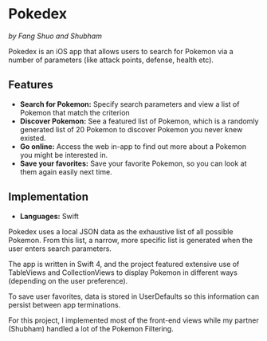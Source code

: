 # Pokedex

*by Fang Shuo and Shubham*

Pokedex is an iOS app that allows users to search for Pokemon via a number of parameters (like attack points, defense, health etc).

## Features
- **Search for Pokemon:** Specify search parameters and view a list of Pokemon that match the criterion
- **Discover Pokemon:** See a featured list of Pokemon, which is a randomly generated list of 20 Pokemon to discover Pokemon you never knew existed.
- **Go online:** Access the web in-app to find out more about a Pokemon you might be interested in.
- **Save your favorites:** Save your favorite Pokemon, so you can look at them again easily next time.


## Implementation

- **Languages:** Swift

Pokedex uses a local JSON data as the exhaustive list of all possible Pokemon. From this list, a narrow, more specific list is generated when the user enters search parameters. 

The app is written in Swift 4, and the project featured extensive use of TableViews and CollectionViews to display Pokemon in different ways (depending on the user preference).

To save user favorites, data is stored in UserDefaults so this information can persist between app terminations. 

For this project, I implemented most of the front-end views while my partner (Shubham) handled a lot of the Pokemon Filtering.


